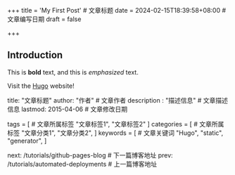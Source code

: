 +++
title = 'My First Post'          # 文章标题
date = 2024-02-15T18:39:58+08:00           # 文章编写日期
draft = false


+++

## Introduction

This is **bold** text, and this is *emphasized* text.

Visit the [Hugo](https://gohugo.io) website!

title: "文章标题"
author: "作者"              # 文章作者
description : "描述信息"    # 文章描述信息
lastmod: 2015-04-06         # 文章修改日期

tags = [                    # 文章所属标签
    "文章标签1",
    "文章标签2"
]
categories = [              # 文章所属标签
    "文章分类1",
    "文章分类2",
]
keywords = [                # 文章关键词
    "Hugo",
    "static",
    "generator",
]

next: /tutorials/github-pages-blog      # 下一篇博客地址
prev: /tutorials/automated-deployments  # 上一篇博客地址
